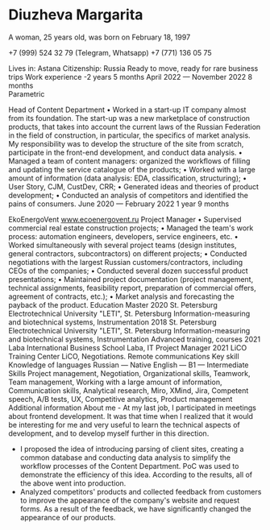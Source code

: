 # Diuzheva Margarita 
A woman, 25 years old, was born on February 18, 1997

+7 (999) 524 32 79 (Telegram, Whatsapp)
+7 (771) 136 05 75

Lives in: Astana
Citizenship: Russia
Ready to move, ready for rare business trips
Work experience -2 years 5 months
April 2022 — November 2022
8 months	
	Parametric

Head of Content Department
• Worked in a start-up IT company almost from its foundation. The start-up was a new marketplace of construction products, that takes into account the current laws of the Russian Federation in the field of construction, in particular, the specifics of market analysis. My responsibility was to develop the structure of the site from scratch, participate in the front-end development, and conduct data analysis. 
• Managed a team of content managers: organized the workflows of filling and updating the service catalogue of the products; 
• Worked with a large amount of information (data analysis: EDA, classification, structuring); 
• User Story, CJM, CustDev, CRR; 
• Generated ideas and theories of product development; 
• Conducted an analysis of competitors and identified the pains of consumers.
June 2020 — February 2022
1 year 9 months	
	
EkoEnergoVent
www.ecoenergovent.ru
Project Manager
• Supervised commercial real estate construction projects; 
• Managed the team's work process: automation engineers, developers, service engineers, etc. 
• Worked simultaneously with several project teams (design institutes, general contractors, subcontractors) on different projects; 
• Conducted negotiations with the largest Russian customers/contractors, including CEOs of the companies; • Conducted several dozen successful product presentations; 
• Maintained project documentation (project management, technical assignments, feasibility report, preparation of commercial offers, agreement of contracts, etc.); 
• Market analysis and forecasting the payback of the product.
Education
Master
2020	St. Petersburg Electrotechnical University "LETI", St. Petersburg
Information-measuring and biotechnical systems, Instrumentation
2018	St. Petersburg Electrotechnical University "LETI", St. Petersburg
Information-measuring and biotechnical systems, Instrumentation
Advanced training, courses
2021	Laba International Business School 
Laba, IT Project Manager
2021	LiCO Training Center 
LiCO, Negotiations. Remote communications
Key skill
Knowledge of 
languages	Russian — Native
English — B1 — Intermediate
Skills	Project management, Negotiation, Organizational skills, Teamwork, Team management, Working with a large amount of information, Communication skills, Analytical research, Miro, XMind, Jira, Competent speech, A/B tests, UX, Competitive analytics, Product management
Additional information
About me	- At my last job, I participated in meetings about frontend development. It was that time when I realized that it would be interesting for me and very useful to learn the technical aspects of development, and to develop myself further in this direction.
- I proposed the idea of introducing parsing of client sites, creating a common database and conducting data analysis to simplify the workflow processes of the Content Department. PoC was used to demonstrate the efficiency of this idea. According to the results, all of the above went into production.
- Analyzed competitors' products and collected feedback from customers to improve the appearance of the company's website and request forms. As a result of the feedback, we have significantly changed the appearance of our products.


